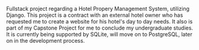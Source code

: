 Fullstack project regarding a Hotel Propery Management System, utilizing Django.
This project is a contract with an external hotel owner who has requested me to create a website for his hotel's day to day needs.
It also is part of my Capstone Project for me to conclude my undergraduate studies.
It is currently being supported by SQLite, will move on to PostgreSQL, later on in the development process.
